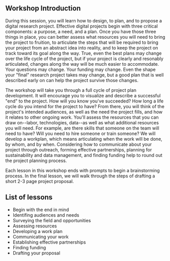 ## Workshop Introduction

During this session, you will learn how to design, to plan, and to propose a digital research project. Effective digital projects begin with three critical components: a purpose, a need, and a plan. Once you have those three things in place, you can better assess what resources you will need to bring the project to fruition, to articulate the steps that will be required to bring your project from an abstract idea into reality, and to keep the project on track toward its goal along the way. True, even the best plans may change over the life cycle of the project, but if your project is clearly and resonably articulated, changes along the way will be much easier to accommodate. Your questions may change. Your funding may change. Even the shape your "final" research project takes may change, but a good plan that is well described early on can help the project survive those changes. 

The workshop will take you through a full cycle of project plan development. It will encourage you to visualize and describe a successful "end" to the project. How will you know you've succeeded? How long a life cycle do you intend for the project to have? From there, you will think of the project's intended audiences, as well as the need the project fills, and how it relates to other ongoing work. You'll assess the resources that you can draw on--labor, technologies, data--as well as what additional resources you will need. For example, are there skills that someone on the team will need to have? Will you need to hire someone or train someone? We will develop a workplan, which means articulating when the work will be done, by whom, and by when. Considering how to communicate about your project through outreach, forming effective partnerships, planning for sustainability and data management, and finding funding help to round out the project planning process. 

Each lesson in this workshop ends with prompts to begin a brainstorming process. In the final lesson, we will walk through the steps of drafting a short 2-3 page project proposal. 

## List of lessons
- Begin with the end in mind
- Identifing audiences and needs
- Surveying the field and opportunities
- Assessing resources
- Developing a work plan
- Communicating your work
- Establishing effective partnerships
- Finding funding
- Drafting your proposal

